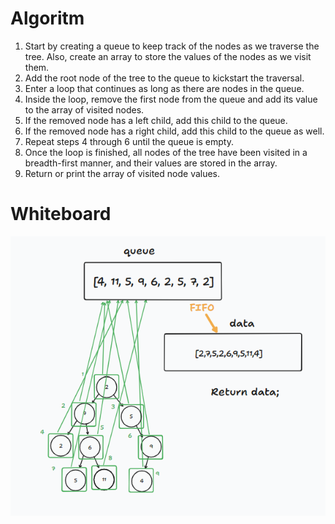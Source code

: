 # Algoritm

1. Start by creating a queue to keep track of the nodes as we traverse the tree. Also, create an array to store the values of the nodes as we visit them.
2. Add the root node of the tree to the queue to kickstart the traversal.
3. Enter a loop that continues as long as there are nodes in the queue.
4. Inside the loop, remove the first node from the queue and add its value to the array of visited nodes.
5. If the removed node has a left child, add this child to the queue.
6. If the removed node has a right child, add this child to the queue as well.
7. Repeat steps 4 through 6 until the queue is empty.
8. Once the loop is finished, all nodes of the tree have been visited in a breadth-first manner, and their values are stored in the array.
9. Return or print the array of visited node values.

# Whiteboard
![Whiteboard](image.png)
